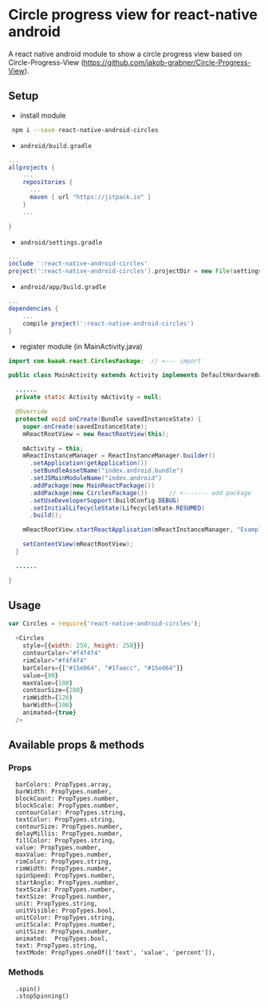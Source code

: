 # Circle progress view for react-native android

A react native android module to show a circle progress view based on Circle-Progress-View (https://github.com/jakob-grabner/Circle-Progress-View).

## Setup

* install module

```bash
 npm i --save react-native-android-circles
```

* `android/build.gradle`

```gradle
...
allprojects {
    ...
    repositories {
      ...
      maven { url "https://jitpack.io" }
    }
    ...

}
```

* `android/settings.gradle`

```gradle
...
include ':react-native-android-circles'
project(':react-native-android-circles').projectDir = new File(settingsDir, '../node_modules/react-native-android-circles')
```

* `android/app/build.gradle`

```gradle
...
dependencies {
    ...
    compile project(':react-native-android-circles')
}
```

* register module (in MainActivity.java)

```java
import com.kwaak.react.CirclesPackage;  // <--- import

public class MainActivity extends Activity implements DefaultHardwareBackBtnHandler {

  ......
  private static Activity mActivity = null;

  @Override
  protected void onCreate(Bundle savedInstanceState) {
    super.onCreate(savedInstanceState);
    mReactRootView = new ReactRootView(this);

    mActivity = this;
    mReactInstanceManager = ReactInstanceManager.builder()
      .setApplication(getApplication())
      .setBundleAssetName("index.android.bundle")
      .setJSMainModuleName("index.android")
      .addPackage(new MainReactPackage())
      .addPackage(new CirclesPackage())      // <------- add package
      .setUseDeveloperSupport(BuildConfig.DEBUG)
      .setInitialLifecycleState(LifecycleState.RESUMED)
      .build();

    mReactRootView.startReactApplication(mReactInstanceManager, "ExampleRN", null);

    setContentView(mReactRootView);
  }

  ......

}
```

## Usage

```js
var Circles = require('react-native-android-circles');

  <Circles
    style={{width: 250, height: 250}}}
    сontourColor="#f4f4f4"
    rimColor="#f4f4f4"
    barColors={["#15e064", "#17aecc", "#15e064"]}
    value={90}
    maxValue={100}
    сontourSize={280}
    rimWidth={120}
    barWidth={100}
    animated={true}
  />

```

## Available props & methods

### Props

```
  barColors: PropTypes.array,
  barWidth: PropTypes.number,
  blockCount: PropTypes.number,
  blockScale: PropTypes.number,
  contourColor: PropTypes.string,
  textColor: PropTypes.string,
  contourSize: PropTypes.number,
  delayMillis: PropTypes.number,
  fillColor: PropTypes.string,
  value: PropTypes.number,
  maxValue: PropTypes.number,
  rimColor: PropTypes.string,
  rimWidth: PropTypes.number,
  spinSpeed: PropTypes.number,
  startAngle: PropTypes.number,
  textScale: PropTypes.number,
  textSize: PropTypes.number,
  unit: PropTypes.string,
  unitVisible: PropTypes.bool,
  unitColor: PropTypes.string,
  unitScale: PropTypes.number,
  unitSize: PropTypes.number,
  animated:  PropTypes.bool,
  text: PropTypes.string,
  textMode: PropTypes.oneOf(['text', 'value', 'percent']),
```

### Methods

```
  .spin()
  .stopSpinning()
```